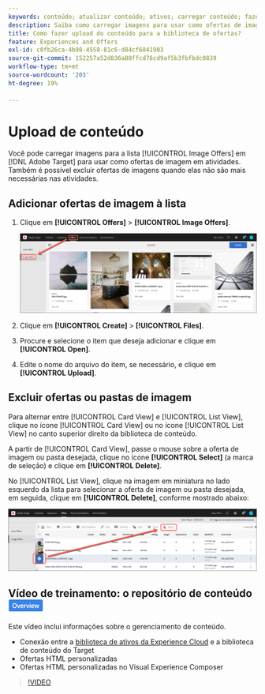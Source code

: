 ```yaml
---
keywords: conteúdo; atualizar conteúdo; ativos; carregar conteúdo; fazer upload do ativo
description: Saiba como carregar imagens para usar como ofertas de imagem no Adobe Target.
title: Como fazer upload do conteúdo para a biblioteca de ofertas?
feature: Experiences and Offers
exl-id: c0fb26ca-4b98-4558-81c6-d84cf6841903
source-git-commit: 152257a52d836a88ffcd76cd9af5b3fbfbdc0839
workflow-type: tm+mt
source-wordcount: '203'
ht-degree: 19%

---
```


# Upload de conteúdo

Você pode carregar imagens para a lista [!UICONTROL Image Offers] em [!DNL Adobe Target] para usar como ofertas de imagem em atividades. Também é possível excluir ofertas de imagens quando elas não são mais necessárias nas atividades.

## Adicionar ofertas de imagem à lista

1. Clique em **[!UICONTROL Offers]** > **[!UICONTROL Image Offers]**.

   ![Ofertas > Ofertas de imagem](/help/main/c-experiences/c-manage-content/assets/image-offers-tab.png)

1. Clique em **[!UICONTROL Create]** > **[!UICONTROL Files]**.
1. Procure e selecione o item que deseja adicionar e clique em **[!UICONTROL Open]**.
1. Edite o nome do arquivo do item, se necessário, e clique em **[!UICONTROL Upload]**.

## Excluir ofertas ou pastas de imagem

Para alternar entre [!UICONTROL Card View] e [!UICONTROL List View], clique no ícone [!UICONTROL Card View] ou no ícone [!UICONTROL List View] no canto superior direito da biblioteca de conteúdo.

A partir de [!UICONTROL Card View], passe o mouse sobre a oferta de imagem ou pasta desejada, clique no ícone **[!UICONTROL Select]** (a marca de seleção) e clique em **[!UICONTROL Delete]**.

No [!UICONTROL List View], clique na imagem em miniatura no lado esquerdo da lista para selecionar a oferta de imagem ou pasta desejada, em seguida, clique em **[!UICONTROL Delete]**, conforme mostrado abaixo:

![Excluir item selecionado](/help/main/c-experiences/c-manage-content/assets/delete-image-offer.png)

## Vídeo de treinamento: o repositório de conteúdo ![Selo de visão geral](/help/main/assets/overview.png)

Este vídeo inclui informações sobre o gerenciamento de conteúdo.

* Conexão entre a [biblioteca de ativos da Experience Cloud](https://experienceleague.adobe.com/docs/core-services/interface/assets/creative-cloud.html) e a biblioteca de conteúdo do Target
* Ofertas HTML personalizadas
* Ofertas HTML personalizadas no Visual Experience Composer

>[!VIDEO](https://video.tv.adobe.com/v/17387)
